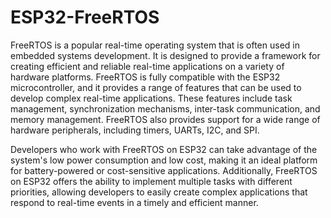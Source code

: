 # ESP32-FreeRTOS
FreeRTOS is a popular real-time operating system that is often used in embedded systems development. It is designed to provide a framework for creating efficient and reliable real-time applications on a variety of hardware platforms. 
FreeRTOS is fully compatible with the ESP32 microcontroller, and it provides a range of features that can be used to develop complex real-time applications. These features include task management, synchronization mechanisms, inter-task communication, and memory management. FreeRTOS also provides support for a wide range of hardware peripherals, including timers, UARTs, I2C, and SPI.

Developers who work with FreeRTOS on ESP32 can take advantage of the system's low power consumption and low cost, making it an ideal platform for battery-powered or cost-sensitive applications. Additionally, FreeRTOS on ESP32 offers the ability to implement multiple tasks with different priorities, allowing developers to easily create complex applications that respond to real-time events in a timely and efficient manner.
